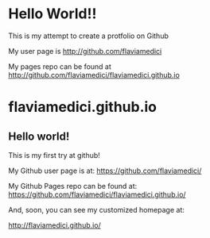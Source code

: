 # Hello World!!

This is my attempt to create a protfolio on Github

My user page is http://github.com/flaviamedici

My pages repo can be found at http://github.com/flaviamedici/flaviamedici.github.io

flaviamedici.github.io
====================

## Hello world!

This is my first try at github!

My Github user page is at: 
https://github.com/flaviamedici/

My Github Pages repo can be found at:  
https://github.com/flaviamedici/flaviamedici.github.io/

And, soon, you can see my customized homepage at:

http://flaviamedici.github.io/
